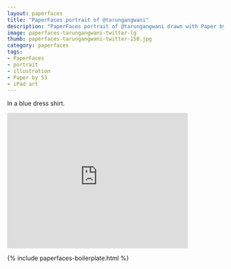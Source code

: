 ```yaml
---
layout: paperfaces
title: "PaperFaces portrait of @tarungangwani"
description: "PaperFaces portrait of @tarungangwani drawn with Paper by 53 on an iPad."
image: paperfaces-tarungangwani-twitter-lg
thumb: paperfaces-tarungangwani-twitter-150.jpg
category: paperfaces
tags: 
- PaperFaces
- portrait
- illustration
- Paper by 53
- iPad art
---
```


In a blue dress shirt.

<iframe width="420" height="315" src="http://www.youtube.com/embed/1Q6fjg5G_GA" frameborder="0"> </iframe>

{% include paperfaces-boilerplate.html %}